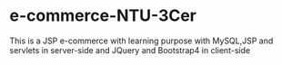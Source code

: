 # e-commerce-NTU-3Cer
This is a JSP e-commerce with learning purpose with MySQL,JSP and servlets in server-side and JQuery and Bootstrap4 in client-side
